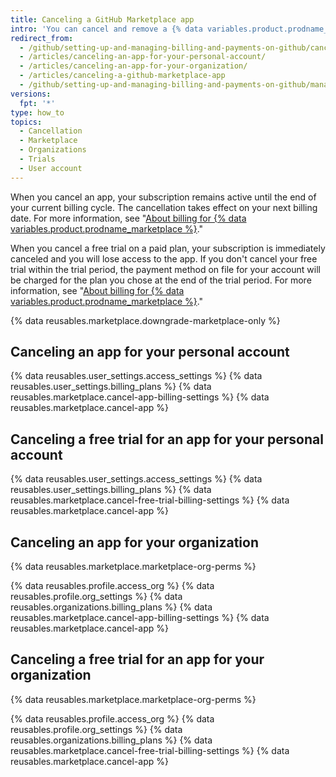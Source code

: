 ```yaml
---
title: Canceling a GitHub Marketplace app
intro: 'You can cancel and remove a {% data variables.product.prodname_marketplace %} app from your account at any time.'
redirect_from:
  - /github/setting-up-and-managing-billing-and-payments-on-github/canceling-a-github-marketplace-app
  - /articles/canceling-an-app-for-your-personal-account/
  - /articles/canceling-an-app-for-your-organization/
  - /articles/canceling-a-github-marketplace-app
  - /github/setting-up-and-managing-billing-and-payments-on-github/managing-billing-for-github-marketplace-apps/canceling-a-github-marketplace-app
versions:
  fpt: '*'
type: how_to
topics:
  - Cancellation
  - Marketplace
  - Organizations
  - Trials
  - User account
---
```

When you cancel an app, your subscription remains active until the end of your current billing cycle. The cancellation takes effect on your next billing date. For more information, see "[About billing for {% data variables.product.prodname_marketplace %}](/articles/about-billing-for-github-marketplace)."

When you cancel a free trial on a paid plan, your subscription is immediately canceled and you will lose access to the app. If you don't cancel your free trial within the trial period, the payment method on file for your account will be charged for the plan you chose at the end of the trial period. For more information, see "[About billing for {% data variables.product.prodname_marketplace %}](/articles/about-billing-for-github-marketplace)."

{% data reusables.marketplace.downgrade-marketplace-only %}

## Canceling an app for your personal account

{% data reusables.user_settings.access_settings %}
{% data reusables.user_settings.billing_plans %}
{% data reusables.marketplace.cancel-app-billing-settings %}
{% data reusables.marketplace.cancel-app %}

## Canceling a free trial for an app for your personal account

{% data reusables.user_settings.access_settings %}
{% data reusables.user_settings.billing_plans %}
{% data reusables.marketplace.cancel-free-trial-billing-settings %}
{% data reusables.marketplace.cancel-app %}

## Canceling an app for your organization

{% data reusables.marketplace.marketplace-org-perms %}


{% data reusables.profile.access_org %}
{% data reusables.profile.org_settings %}
{% data reusables.organizations.billing_plans %}
{% data reusables.marketplace.cancel-app-billing-settings %}
{% data reusables.marketplace.cancel-app %}

## Canceling a free trial for an app for your organization

{% data reusables.marketplace.marketplace-org-perms %}


{% data reusables.profile.access_org %}
{% data reusables.profile.org_settings %}
{% data reusables.organizations.billing_plans %}
{% data reusables.marketplace.cancel-free-trial-billing-settings %}
{% data reusables.marketplace.cancel-app %}
